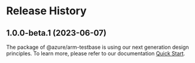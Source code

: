 # Release History
    
## 1.0.0-beta.1 (2023-06-07)

The package of @azure/arm-testbase is using our next generation design principles. To learn more, please refer to our documentation [Quick Start](https://aka.ms/js-track2-quickstart).
